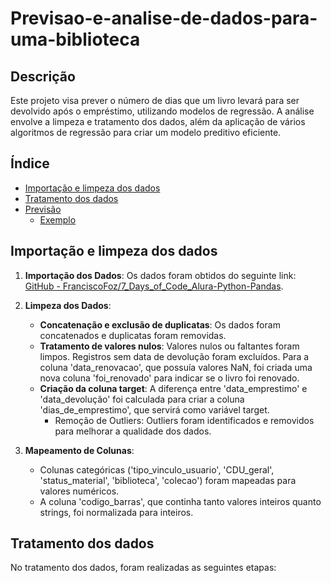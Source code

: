 # Previsao-e-analise-de-dados-para-uma-biblioteca

## Descrição
Este projeto visa prever o número de dias que um livro levará para ser devolvido após o empréstimo, utilizando modelos de regressão. A análise envolve a limpeza e tratamento dos dados, além da aplicação de vários algoritmos de regressão para criar um modelo preditivo eficiente.

## Índice
- [Importação e limpeza dos dados](##importação-e-limpeza-dos-dados)
- [Tratamento dos dados](#tratamento-dos-dados)
- [Previsão](#previsao)
  -  [Exemplo](#exemplo)

## Importação e limpeza dos dados
1. **Importação dos Dados**:
   Os dados foram obtidos do seguinte link: [GitHub - FranciscoFoz/7_Days_of_Code_Alura-Python-Pandas](https://github.com/FranciscoFoz/7_Days_of_Code_Alura-Python-Pandas).

2. **Limpeza dos Dados**:
   - **Concatenação e exclusão de duplicatas**: Os dados foram concatenados e duplicatas foram removidas.
   - **Tratamento de valores nulos**: Valores nulos ou faltantes foram limpos. Registros sem data de devolução foram excluídos. Para a coluna 'data_renovacao', que possuía valores NaN, foi criada uma nova coluna 'foi_renovado' para indicar se o livro foi renovado.
   - **Criação da coluna target**: A diferença entre 'data_emprestimo' e 'data_devolução' foi calculada para criar a coluna 'dias_de_emprestimo', que servirá como variável target.
     - Remoção de Outliers: Outliers foram identificados e removidos para melhorar a qualidade dos dados.

3. **Mapeamento de Colunas**:
   - Colunas categóricas ('tipo_vinculo_usuario', 'CDU_geral', 'status_material', 'biblioteca', 'colecao') foram mapeadas para valores numéricos.
   - A coluna 'codigo_barras', que continha tanto valores inteiros quanto strings, foi normalizada para inteiros.

## Tratamento dos dados
No tratamento dos dados, foram realizadas as seguintes etapas:


